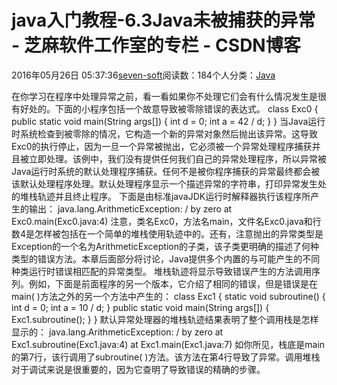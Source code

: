 
# java入门教程-6.3Java未被捕获的异常 -  芝麻软件工作室的专栏 - CSDN博客


2016年05月26日 05:37:36[seven-soft](https://me.csdn.net/softn)阅读数：184个人分类：[Java																](https://blog.csdn.net/softn/article/category/6242590)



在你学习在程序中处理异常之前，看一看如果你不处理它们会有什么情况发生是很有好处的。下面的小程序包括一个故意导致被零除错误的表达式。
class Exc0 {
public static void main(String args[]) {
int d = 0;
int a = 42 / d;
}
}
当Java运行时系统检查到被零除的情况，它构造一个新的异常对象然后抛出该异常。这导致Exc0的执行停止，因为一旦一个异常被抛出，它必须被一个异常处理程序捕获并且被立即处理。该例中，我们没有提供任何我们自己的异常处理程序，所以异常被Java运行时系统的默认处理程序捕获。任何不是被你程序捕获的异常最终都会被该默认处理程序处理。默认处理程序显示一个描述异常的字符串，打印异常发生处的堆栈轨迹并且终止程序。
下面是由标准javaJDK运行时解释器执行该程序所产生的输出：
java.lang.ArithmeticException: / by zero
at Exc0.main(Exc0.java:4)
注意，类名Exc0，方法名main，文件名Exc0.java和行数4是怎样被包括在一个简单的堆栈使用轨迹中的。还有，注意抛出的异常类型是Exception的一个名为ArithmeticException的子类，该子类更明确的描述了何种类型的错误方法。本章后面部分将讨论，Java提供多个内置的与可能产生的不同种类运行时错误相匹配的异常类型。
堆栈轨迹将显示导致错误产生的方法调用序列。例如，下面是前面程序的另一个版本，它介绍了相同的错误，但是错误是在main( )方法之外的另一个方法中产生的：
class Exc1 {
static void subroutine() {
int d = 0;
int a = 10 / d;
}
public static void main(String args[]) {
Exc1.subroutine();
}
}
默认异常处理器的堆栈轨迹结果表明了整个调用栈是怎样显示的：
java.lang.ArithmeticException: / by zero
at Exc1.subroutine(Exc1.java:4)
at Exc1.main(Exc1.java:7)
如你所见，栈底是main的第7行，该行调用了subroutine( )方法。该方法在第4行导致了异常。调用堆栈对于调试来说是很重要的，因为它查明了导致错误的精确的步骤。

